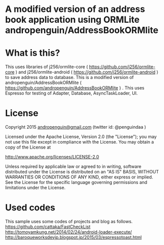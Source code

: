 # A modified version of an address book application using ORMLite andropenguin/AddressBookORMlite

# What is this?
This uses libraries of j256/ormlite-core ( https://github.com/j256/ormlite-core ) and j256/ormlite-android ( https://github.com/j256/ormlite-android ) to save address data to database. This is a modified version of andropenguin/AddressBookORMlite ( https://github.com/andropenguin/AddressBookORMlite ) . This uses Espresso for testing of Adapter, Database, AsyncTaskLoader, UI.


# License
Copyright 2015 andropenguin@gmail.com (twitter id: @penguindaa )

Licensed under the Apache License, Version 2.0 (the "License"); you may not use this file except in compliance with the License. You may obtain a copy of the License at

 http://www.apache.org/licenses/LICENSE-2.0

Unless required by applicable law or agreed to in writing, software distributed under the License is distributed on an "AS IS" BASIS, WITHOUT WARRANTIES OR CONDITIONS OF ANY KIND, either express or implied. See the License for the specific language governing permissions and limitations under the License.

# Used codes

This sample uses some codes of projects and blog as follows.
https://github.com/cattaka/FastCheckList
http://tomoyamkung.net/2014/02/24/android-loader-execute/
http://baroqueworksdevjp.blogspot.jp/2015/03/espressotoast.html
